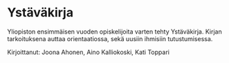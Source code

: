 # Ystäväkirja
Yliopiston ensimmäisen vuoden opiskelijoita varten tehty Ystäväkirja. 
Kirjan tarkoituksena auttaa orientaatiossa, sekä uusiin ihmisiin tutustumisessa. 

Kirjoittanut: Joona Ahonen, Aino Kalliokoski, Kati Toppari

